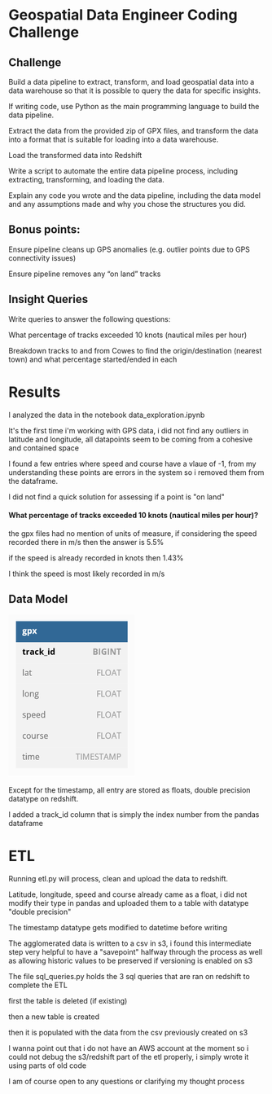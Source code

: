 # Geospatial Data Engineer Coding Challenge

## Challenge

Build a data pipeline to extract, transform, and load geospatial data into a data warehouse so that it is possible to query the data for specific insights.

If writing code, use Python as the main programming language to build the data pipeline.

Extract the data from the provided zip of GPX files, and transform the data into a format that is suitable for loading into a data warehouse.

Load the transformed data into Redshift

Write a script to automate the entire data pipeline process, including extracting, transforming, and loading the data.

Explain any code you wrote and the data pipeline, including the data model and any assumptions made and why you chose the structures you did.

## Bonus points:
Ensure pipeline cleans up GPS anomalies (e.g. outlier points due to GPS connectivity issues)

Ensure pipeline removes any “on land” tracks

## Insight Queries
Write queries to answer the following questions:

What percentage of tracks exceeded 10 knots (nautical miles per hour)

Breakdown tracks to and from Cowes to find the origin/destination (nearest town) and what percentage started/ended in each


# Results

I analyzed the data in the notebook data_exploration.ipynb

It's the first time i'm working with GPS data, i did not find any outliers in latitude and longitude, all datapoints seem to be coming from a cohesive and contained space

I found a few entries where speed and course have a vlaue of -1, from my understanding these points are errors in the system so i removed them from the dataframe.

I did not find a quick solution for assessing if a point is "on land"

#### What percentage of tracks exceeded 10 knots (nautical miles per hour)?

the gpx files had no mention of units of measure, if considering the speed recorded there in m/s then the answer is 5.5%

if the speed is already recorded in knots then 1.43%

I think the speed is most likely recorded in m/s

## Data Model

![GPX table](savvynavvy.png)

Except for the timestamp, all entry are stored as floats, double precision datatype on redshift. 

I added a track_id column that is simply the index number from the pandas dataframe

# ETL

Running etl.py will process, clean and upload the data to redshift.

Latitude, longitude, speed and course already came as a float, i did not modify their type in pandas and uploaded them to a table with datatype "double precision"

The timestamp datatype gets modified to datetime before writing

The agglomerated data is written to a csv in s3, i found this intermediate step very helpful to have a "savepoint" halfway through the process as well as allowing historic values to be preserved if versioning is enabled on s3


The file sql_queries.py holds the 3 sql queries that are ran on redshift to complete the ETL

first the table is deleted (if existing)

then a new table is created

then it is populated with the data from the csv previously created on s3


I wanna point out that i do not have an AWS account at the moment so i could not debug the s3/redshift part of the etl properly, i simply wrote it using parts of old code

I am of course open to any questions or clarifying my thought process

